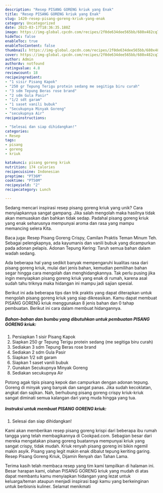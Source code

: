 ```yaml
---
description: "Resep PISANG GORENG kriuk yang Enak"
title: "Resep PISANG GORENG kriuk yang Enak"
slug: 1420-resep-pisang-goreng-kriuk-yang-enak
category: Uncategorized
date: 2023-03-17T18:36:35.188Z
image: https://img-global.cpcdn.com/recipes/2f0de634dee565bb/680x482cq70/pisang-goreng-kriuk-foto-resep-utama.jpg
hideToc: false
enableToc: true
enableTocContent: false
thumbnail: https://img-global.cpcdn.com/recipes/2f0de634dee565bb/680x482cq70/pisang-goreng-kriuk-foto-resep-utama.jpg
cover: https://img-global.cpcdn.com/recipes/2f0de634dee565bb/680x482cq70/pisang-goreng-kriuk-foto-resep-utama.jpg
author: Admin
authorAv: notfound
ratingvalue: 4.8
reviewcount: 18
recipeingredient:
- "1 sisir Pisang Kapok"
- "250 gr Tepung Terigu protein sedang me segitiga biru curah"
- "3 sdm Tepung Beras rose brand"
- "2 sdm Gula Pasir"
- "1/2 sdt garam"
- "1 saset vanili bubuk"
- "Secukupnya Minyak Goreng"
- "secukupnya Air"
recipeinstructions:

- "Selesai dan siap dihidangkan!"
categories:
- Resep
tags:
- pisang
- goreng
- kriuk

katakunci: pisang goreng kriuk 
nutrition: 174 calories
recipecuisine: Indonesian
preptime: "PT36M"
cooktime: "PT50M"
recipeyield: "2"
recipecategory: Lunch

---
```





Sedang mencari inspirasi resep pisang goreng kriuk yang unik? Cara menyiapkannya sangat gampang. Jika salah mengolah maka hasilnya tidak akan memuaskan dan bahkan tidak sedap. Padahal pisang goreng kriuk yang enak seharusnya mempunyai aroma dan rasa yang mampu memancing selera Kita.





Baca juga: Resep Pisang Goreng Crispy, Camilan Praktis Teman Minum Teh. Sebagai pelengkapnya, ada kayumanis dan vanili bubuk yang dicampurkan pada adonan pelapis. Adonan Tepung Kering: Taruh semua bahan dalam wadah sedang.

Ada beberapa hal yang sedikit banyak mempengaruhi kualitas rasa dari pisang goreng kriuk, mulai dari jenis bahan, kemudian pemilihan bahan segar hingga cara mengolah dan menghidangkannya. Tak perlu pusing jika ingin menyiapkan pisang goreng kriuk yang enak di rumah, karena asal sudah tahu triknya maka hidangan ini mampu jadi sajian spesial.






Berikut ini ada beberapa tips dan trik praktis yang dapat diterapkan untuk mengolah pisang goreng kriuk yang siap dikreasikan. Kamu dapat membuat PISANG GORENG kriuk menggunakan 8 jenis bahan dan 0 tahap pembuatan. Berikut ini cara dalam membuat hidangannya.

<!--inarticleads1-->

##### Bahan-bahan dan bumbu yang dibutuhkan untuk pembuatan PISANG GORENG kriuk:

1. Persiapkan 1 sisir Pisang Kapok
1. Siapkan 250 gr Tepung Terigu protein sedang (me segitiga biru curah)
1. Sediakan 3 sdm Tepung Beras rose brand
1. Sediakan 2 sdm Gula Pasir
1. Siapkan 1/2 sdt garam
1. Siapkan 1 saset vanili bubuk
1. Gunakan Secukupnya Minyak Goreng
1. Sediakan secukupnya Air


Potong agak tipis pisang kepok dan campurkan dengan adonan tepung. Goreng di minyak yang banyak dan sangat panas. Jika sudah kecoklatan, angkat dan sajikan. Nah, berhubung pisang goreng crispy kriuk-kriuk sangat diminati semua kalangan dari yang muda hingga yang tua. 

<!--inarticleads2-->

##### Instruksi untuk membuat PISANG GORENG kriuk:


1. Selesai dan siap dihidangkan!

Kami akan memberikan resep pisang goreng krispi dari beberapa ibu rumah tangga yang telah membagikannya di Cookpad.com. Sebagian besar dari mereka mengatakan pisang goreng buatannya mempunyai kriuk yang sangat crispy, tidak mudah. Kriuk renyah pisang goreng ini bikin ngemil makin asyik. Pisang yang legit makin enak dibalut tepung keriting garing. Resep Pisang Goreng Kriuk, Dijamin Renyah dan Tahan Lama. 

Terima kasih telah membaca resep yang tim kami tampilkan di halaman ini. Besar harapan kami, olahan PISANG GORENG kriuk yang mudah di atas dapat membantu kamu menyiapkan hidangan yang lezat untuk keluarga/teman ataupun menjadi inspirasi bagi kamu yang berkeinginan untuk berbisnis kuliner. Selamat menikmati

